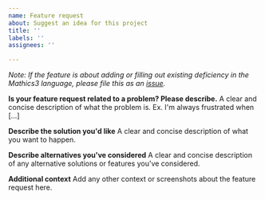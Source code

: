 ```yaml
---
name: Feature request
about: Suggest an idea for this project
title: ''
labels: ''
assignees: ''

---
```

*Note: If the feature is about adding or filling out existing deficiency in the Mathics3 language, please file this as an [issue](https://github.com/Mathics3/mathics-core/issues/new?assignees=&labels=&projects=&template=bug_report.md&title=).*

**Is your feature request related to a problem? Please describe.**
A clear and concise description of what the problem is. Ex. I'm always frustrated when [...]

**Describe the solution you'd like**
A clear and concise description of what you want to happen.

**Describe alternatives you've considered**
A clear and concise description of any alternative solutions or features you've considered.

**Additional context**
Add any other context or screenshots about the feature request here.
